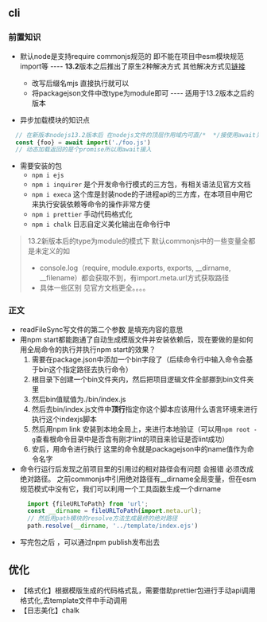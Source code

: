 ## cli

### 前置知识

- 默认node是支持require commonjs规范的  即不能在项目中esm模块规范import等 ---- **13.2**版本之后推出了原生2种解决方式
其他解决方式见[链接](https://zwkkkk1.blog.csdn.net/article/details/81564971)
  - 改写后缀名mjs 直接执行就可以
  - 将packagejson文件中改type为module即可 ---- 适用于13.2版本之后的版本

- 异步加载模块的知识点
```js
  // 在新版本nodejs13.2版本后 在nodejs文件的顶层作用域内可直/*  */接使用await关键字，不需要async的配合
  const {foo} = await import('./foo.js')
  // 动态加载返回的是个promise所以用await接入
```

- 需要安装的包
  - `npm i ejs`
  - `npm i inquirer` 是个开发命令行模式的三方包，有相关语法见官方文档
  - `npm i execa` 这个库是封装node的子进程api的三方库，在本项目中用它来执行安装依赖等命令的操作非常方便
  - `npm i prettier` 手动代码格式化
  - `npm i chalk` 日志自定义美化输出在命令行中

> 13.2新版本后的type为module的模式下 默认commonjs中的一些变量全都是未定义的如
 >- console.log（require, module.exports, exports, __dirname, __filename）都会获取不到，有import.meta.url方式获取路径
 >- 具体一些区别 见官方文档更全。。。。



### 正文

- readFileSync写文件的第二个参数 是填充内容的意思
- 用npm start都能跑通了自动生成模版文件并安装依赖后，现在要做的是如何用全局命令的执行并执行npm start的效果？
  1. 需要在package.json中添加一个bin字段了（后续命令行中输入命令会基于bin这个指定路径去执行命令）
  2. 根目录下创建一个bin文件夹内，然后把项目逻辑文件全部挪到bin文件夹里
  3. 然后bin值赋值为./bin/index.js
  4. 然后去bin/index.js文件中**顶行**指定你这个脚本应该用什么语言环境来进行执行这个indexjs脚本
  5. 然后用npm link 安装到本地全局上，来进行本地验证（可以用`npm root -g`查看根命令目录中是否含有刚才lint的项目来验证是否lint成功）
  6. 安后，用命令进行执行 这里的命令就是packagejson中的name值作为命令名字
- 命令行运行后发现之前项目里的引用过的相对路径会有问题 会报错 必须改成绝对路径。
  之前commonjs中引用绝对路径有__dirname全局变量，但在esm规范模式中没有它，我们可以利用一个工具函数生成一个dirname
  ```js
    import {fileURLToPath} from 'url';
    const __dirname = fileURLToPath(import.meta.url);
    // 然后用path模块的resolve方法生成最终的绝对路径
    path.resolve(__dirname, '../template/index.ejs')
  ```
- 写完包之后 ，可以通过npm publish发布出去

## 优化

- 【格式化】根据模版生成的代码格式乱，需要借助prettier包进行手动api调用格式化,去template文件中手动调用
- 【日志美化】chalk